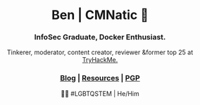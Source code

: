 <h1 align="center"> Ben | CMNatic 🌱 </h1>
<h3 align="center">InfoSec Graduate, Docker Enthusiast.</h3>
<p align="center">Tinkerer, moderator, content creator, reviewer &former top 25 at <a href="https://tryhackme.com/p/cmnatic">TryHackMe.</a></p>
<h3 align="center"><a href="https://oldblog.cmnatic.co.uk">Blog</a> | <a href="https://resources.cmnatic.co.uk">Resources</a> | <a href="https://pgp.cmnatic.co.uk/cmnatic.gpg">PGP</a></h3>

<!-- <h3 align="center">Virtually Ubiquitous 💥</h3> -->



<!--
---
[![pgp](https://img.shields.io/badge/pgp-0xd93b83ba2-313131?style=flat-square&labelColor=313131&color=313131)](https://pgp.cmnatic.co.uk/cmnatic.gpg)
[![twitter](https://img.shields.io/badge/@cmnatic_-313131?style=flat-square&labelColor=313131&logo=twitter&logoColor=white&color=313131)](https://twitter.com/cmnatic)
---
-->

<p align="center">🏳️‍🌈 #LGBTQSTEM | He/Him </p>

